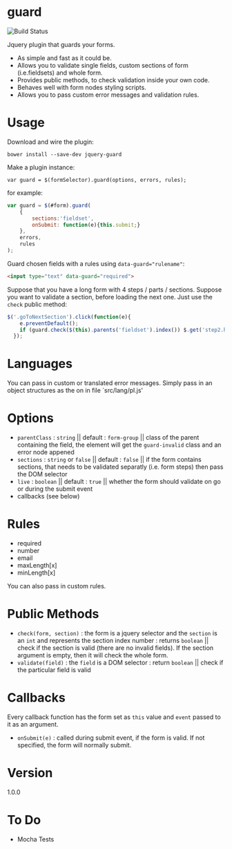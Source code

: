 # guard

![Build Status](https://travis-ci.org/mjarmoc/guard.svg?branch=master)

Jquery plugin that guards your forms.

* As simple and fast as it could be.
* Allows you to validate single fields, custom sections of form (i.e.fieldsets) and whole form.
* Provides public methods, to check validation inside your own code.
* Behaves well with form nodes styling scripts.
* Allows you to pass custom error messages and validation rules.

# Usage

Download and wire the plugin:

`bower install --save-dev jquery-guard`

Make a plugin instance:

`var guard = $(formSelector).guard(options, errors, rules);`

for example:

```js
var guard = $(#form).guard(
	{
		sections:'fieldset', 
		onSubmit: function(e){this.submit;}
	}, 
	errors, 
	rules
);
```

Guard chosen fields with a rules using `data-guard="rulename"`:

```html
<input type="text" data-guard="required">
```

Suppose that you have a long form with 4 steps / parts / sections. Suppose you want to validate a section, before loading the next one. Just use the `check` public method:

```js
$('.goToNextSection').click(function(e){
    e.preventDefault();
    if (guard.check($(this).parents('fieldset').index()) $.get('step2.html');
  });
```

# Languages
You can pass in custom or translated error messages. Simply pass in an object structures as the on in file `src/lang/pl.js'

# Options
* `parentClass` : `string` || default : `form-group` || class of the parent containing the field, the element will get the `guard-invalid` class and an error node appened
* `sections` : `string` or `false` || default : `false` || if the form contains sections, that needs to be validated separatly (i.e. form steps) then pass the DOM selector
* `live` : `boolean` || default : `true` || whether the form should validate on go or during the submit event
* callbacks (see below)

# Rules
* required
* number
* email
* maxLength[x]
* minLength[x]

You can also pass in custom rules.

# Public Methods
* `check(form, section)` : the form is a jquery selector and the `section` is an `int` and represents the section index number : returns `boolean` || check if the section is valid (there are no invalid fields). If the section argument is empty, then it will check the whole form.
* `validate(field)` : the `field` is a DOM selector : return `boolean` || check if the particular field is valid

# Callbacks
Every callback function has the form set as `this` value and `event` passed to it as an argument.
* `onSubmit(e)` : called during submit event, if the form is valid. If not specified, the form will normally submit.

# Version
1.0.0

# To Do
* Mocha Tests
